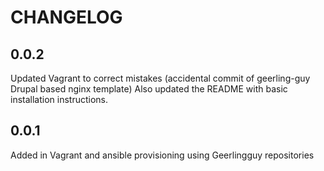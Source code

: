 CHANGELOG
==========

0.0.2
-----
Updated  Vagrant to correct mistakes (accidental commit of geerling-guy Drupal based nginx template)
Also updated the README with basic installation instructions.

0.0.1
-----
Added in Vagrant and ansible provisioning using Geerlingguy repositories
